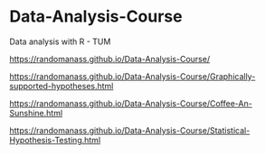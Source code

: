 # Data-Analysis-Course
Data analysis with R - TUM

https://randomanass.github.io/Data-Analysis-Course/

https://randomanass.github.io/Data-Analysis-Course/Graphically-supported-hypotheses.html

https://randomanass.github.io/Data-Analysis-Course/Coffee-An-Sunshine.html

https://randomanass.github.io/Data-Analysis-Course/Statistical-Hypothesis-Testing.html

